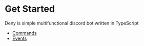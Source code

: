 # Get Started
Deny is simple multifunctional discord bot written in TypeScript

- [Commands](https://github.com/Kol1sta/Deny/blob/nyashk/docs/Commands.md)
- [Events](https://github.com/Kol1sta/Deny/blob/nyashk/docs/Events.md)